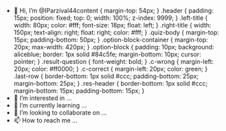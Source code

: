 - 👋 Hi, I’m @IParzival44content {
margin-top: 54px;
}
.header {
padding: 15px;
position: fixed;
top: 0;
width: 100%;
z-index: 9999;
}
.left-title {
width: 80px;
color: #fff;
font-size: 18px;
float: left;
}
.right-title {
width: 150px;
text-align: right;
float: right;
color: #fff;
}
.quiz-body {
margin-top: 15px;
padding-bottom: 50px;
}
.option-block-container {
margin-top: 20px;
max-width: 420px;
}
.option-block {
padding: 10px;
background: aliceblue;
border: 1px solid #84c5fe;
margin-bottom: 10px;
cursor: pointer;
}
.result-question {
font-weight: bold;
}
.c-wrong {
margin-left: 20px;
color: #ff0000;
}
.c-correct {
margin-left: 20px;
color: green;
}
.last-row {
border-bottom: 1px solid #ccc;
padding-bottom: 25px;
margin-bottom: 25px;
}
.res-header {
border-bottom: 1px solid #ccc;
margin-bottom: 15px;
padding-bottom: 15px;
}
- 👀 I’m interested in ...
- 🌱 I’m currently learning ...
- 💞️ I’m looking to collaborate on ...
- 📫 How to reach me ...

<!---
IParzival44/IParzival44 is a ✨ special ✨ repository because its `README.md` (this file) appears on your GitHub profile.
You can click the Preview link to take a look at your changes.
--->

